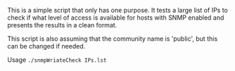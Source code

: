 
This is a simple script that only has one purpose. It tests a large list of IPs to check if what level of access is available for hosts with SNMP enabled and presents the results in a clean format. 

This script is also assuming that the community name is 'public', but this can be changed if needed.

Usage
`./snmpWriateCheck IPs.lst`
